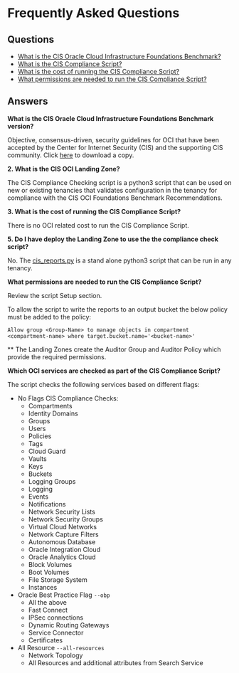 # Frequently Asked Questions
## Questions
- [What is the CIS Oracle Cloud Infrastructure Foundations Benchmark?](#cis)
- [What is the CIS Compliance Script?](#lz)
- [What is the cost of running the CIS Compliance Script?](#cost)
- [What permissions are needed to run the CIS Compliance Script?](#script-access)


## Answers 
<a name="cis"></a>**What is the CIS Oracle Cloud Infrastructure Foundations Benchmark version?**

Objective, consensus-driven, security guidelines for OCI that have been accepted by the Center for Internet Security (CIS) and the supporting CIS community. Click [here](https://www.cisecurity.org/benchmark/oracle_cloud/) to download a copy.

<a name="lz"></a>**2. What is the CIS OCI Landing Zone?**

The CIS Compliance Checking script is a python3 script that can be used on new or existing tenancies that validates configuration in the tenancy for compliance with the CIS OCI Foundations Benchmark Recommendations.  

<a name="cost"></a>**3. What is the cost of running the CIS Compliance Script?**

There is no OCI related cost to run the CIS Compliance Script.

<a name="script"></a>**5. Do I have deploy the Landing Zone to use the the compliance check script?**

No. The [cis_reports.py](https://github.com/oracle-quickstart/oci-cis-landingzone-quickstart/blob/main/scripts/cis_reports.py) is a stand alone python3 script that can be run in any tenancy.   

<a name="script-access"></a>**What permissions are needed to run the CIS Compliance Script?**

Review the script Setup section.

To allow the script to write the reports to an output bucket the below policy must be added to the policy:

`Allow group <Group-Name> to manage objects in compartment <compartment-name> where target.bucket.name='<bucket-name>'`

** The Landing Zones create the Auditor Group and Auditor Policy which provide the required permissions.

<a name="services"></a>**Which OCI services are checked as part of the CIS Compliance Script?**

The script checks the following services based on different flags:
- No Flags CIS Compliance Checks:
    - Compartments
    - Identity Domains
    - Groups
    - Users
    - Policies
    - Tags
    - Cloud Guard
    - Vaults
    - Keys
    - Buckets
    - Logging Groups
    - Logging
    - Events
    - Notifications
    - Network Security Lists
    - Network Security Groups
    - Virtual Cloud Networks
    - Network Capture Filters
    - Autonomous Database
    - Oracle Integration Cloud
    - Oracle Analytics Cloud
    - Block Volumes
    - Boot Volumes
    - File Storage System
    - Instances
- Oracle Best Practice Flag `--obp`
    - All the above
    - Fast Connect
    - IPSec connections
    - Dynamic Routing Gateways
    - Service Connector 
    - Certificates
- All Resource `--all-resources`
    - Network Topology
    - All Resources and additional attributes from Search Service



